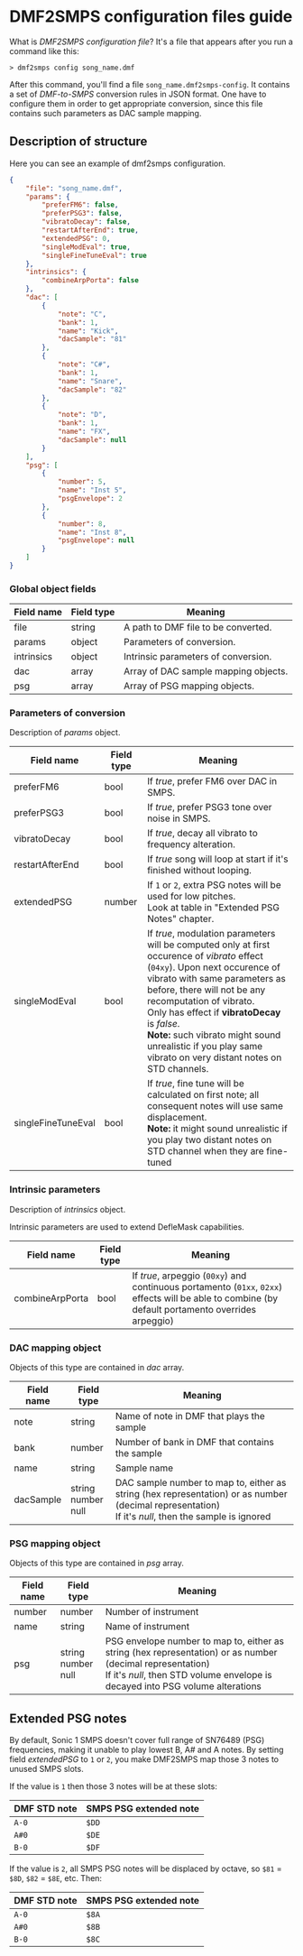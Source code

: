 # DMF2SMPS configuration files guide

What is _DMF2SMPS configuration file_? It's a file that appears after you run a
command like this:

```
> dmf2smps config song_name.dmf
```

After this command, you'll find a file `song_name.dmf2smps-config`. It contains
a set of _DMF-to-SMPS_ conversion rules in JSON format. One have to configure 
them in order to get appropriate conversion, since this file contains such 
parameters as DAC sample mapping.

## Description of structure

Here you can see an example of dmf2smps configuration.

```json
{
    "file": "song_name.dmf",
    "params": {
        "preferFM6": false,
        "preferPSG3": false,
        "vibratoDecay": false,
        "restartAfterEnd": true,
        "extendedPSG": 0,
        "singleModEval": true,
        "singleFineTuneEval": true
    },
    "intrinsics": {
        "combineArpPorta": false
    },
    "dac": [
        {
            "note": "C",
            "bank": 1,
            "name": "Kick",
            "dacSample": "81"
        },
        {
            "note": "C#",
            "bank": 1,
            "name": "Snare",
            "dacSample": "82"
        },
        {
            "note": "D",
            "bank": 1,
            "name": "FX",
            "dacSample": null
        }
    ],
    "psg": [
        {
            "number": 5,
            "name": "Inst 5",
            "psgEnvelope": 2
        },
        {
            "number": 8,
            "name": "Inst 8",
            "psgEnvelope": null
        }
    ]
}
```

### Global object fields

Field name | Field type | Meaning
-----------|------------|---------
file | string | A path to DMF file to be converted.
params | object | Parameters of conversion.
intrinsics | object | Intrinsic parameters of conversion.
dac | array | Array of DAC sample mapping objects.
psg | array | Array of PSG mapping objects.

### Parameters of conversion

Description of _params_ object.

Field name | Field type | Meaning
-----------|------------|---------
preferFM6 | bool | If _true_, prefer FM6 over DAC in SMPS.
preferPSG3 | bool | If _true_, prefer PSG3 tone over noise in SMPS.
vibratoDecay | bool | If _true_, decay all vibrato to frequency alteration.
restartAfterEnd | bool | If _true_ song will loop at start if it's finished without looping.
extendedPSG | number | If `1` or `2`, extra PSG notes will be used for low pitches. <br> Look at table in "Extended PSG Notes" chapter.
singleModEval | bool | If _true_, modulation parameters will be computed only at first occurence of _vibrato_ effect (`04xy`). Upon next occurence of vibrato with same parameters as before, there will not be any recomputation of vibrato. <br> Only has effect if **vibratoDecay** is _false_. <br> **Note:** such vibrato might sound unrealistic if you play same vibrato on very distant notes on STD channels.
singleFineTuneEval | bool | If _true_, fine tune will be calculated on first note; all consequent notes will use same displacement. <br> **Note:** it might sound unrealistic if you play two distant notes on STD channel when they are fine-tuned

### Intrinsic parameters

Description of _intrinsics_ object.

Intrinsic parameters are used to extend DefleMask capabilities.

Field name | Field type | Meaning
-----------|------------|--------
combineArpPorta | bool | If _true_, arpeggio (`00xy`) and continuous portamento (`01xx`, `02xx`) effects will be able to combine (by default portamento overrides arpeggio)

### DAC mapping object

Objects of this type are contained in _dac_ array.

Field name | Field type | Meaning
-----------|------------|---------
note | string | Name of note in DMF that plays the sample
bank | number | Number of bank in DMF that contains the sample
name | string | Sample name
dacSample | string <br> number <br> null | DAC sample number to map to, either as string (hex representation) or as number (decimal representation) <br> If it's _null_, then the sample is ignored

### PSG mapping object

Objects of this type are contained in _psg_ array.

Field name | Field type | Meaning
-----------|------------|---------
number | number | Number of instrument
name | string | Name of instrument
psg | string <br> number <br> null | PSG envelope number to map to, either as string (hex representation) or as number (decimal representation) <br> If it's _null_, then STD volume envelope is decayed into PSG volume alterations

## Extended PSG notes

By default, Sonic 1 SMPS doesn't cover full range of SN76489 (PSG) frequencies,
making it unable to play lowest B, A# and A notes. By setting field _extendedPSG_
to `1` or `2`, you make DMF2SMPS map those 3 notes to unused SMPS slots.

If the value is `1` then those 3 notes will be at these slots:

DMF STD note | SMPS PSG extended note
-------------|------------------------
`A-0` | `$DD`
`A#0` | `$DE`
`B-0` | `$DF`

If the value is `2`, all SMPS PSG notes will be displaced by octave, so 
`$81` = `$8D`, `$82` = `$8E`, etc. Then:

DMF STD note | SMPS PSG extended note
-------------|------------------------
`A-0` | `$8A`
`A#0` | `$8B`
`B-0` | `$8C`
